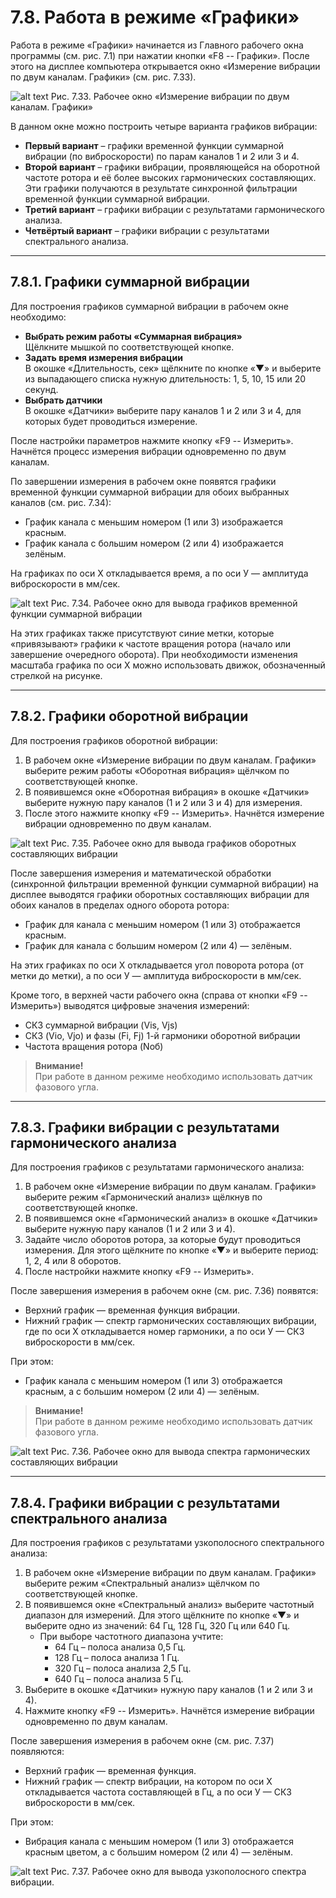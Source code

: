 # 7.8. Работа в режиме «Графики»

Работа в режиме «Графики» начинается из Главного рабочего окна программы (см. рис. 7.1) при нажатии кнопки «F8 -- Графики». После этого на дисплее компьютера открывается окно «Измерение вибрации по двум каналам. Графики» (см. рис. 7.33).

![alt text](image-28.png)
Рис. 7.33. Рабочее окно «Измерение вибрации по двум каналам. Графики»

В данном окне можно построить четыре варианта графиков вибрации:

- **Первый вариант** – графики временной функции суммарной вибрации (по виброскорости) по парам каналов 1 и 2 или 3 и 4.
- **Второй вариант** – графики вибрации, проявляющейся на оборотной частоте ротора и её более высоких гармонических составляющих. Эти графики получаются в результате синхронной фильтрации временной функции суммарной вибрации.
- **Третий вариант** – графики вибрации с результатами гармонического анализа.
- **Четвёртый вариант** – графики вибрации с результатами спектрального анализа.

---

## 7.8.1. Графики суммарной вибрации

Для построения графиков суммарной вибрации в рабочем окне необходимо:

- **Выбрать режим работы «Суммарная вибрация»**  
  Щёлкните мышкой по соответствующей кнопке.
- **Задать время измерения вибрации**  
  В окошке «Длительность, сек» щёлкните по кнопке «▼» и выберите из выпадающего списка нужную длительность: 1, 5, 10, 15 или 20 секунд.
- **Выбрать датчики**  
  В окошке «Датчики» выберите пару каналов 1 и 2 или 3 и 4, для которых будет проводиться измерение.

После настройки параметров нажмите кнопку «F9 -- Измерить». Начнётся процесс измерения вибрации одновременно по двум каналам.

По завершении измерения в рабочем окне появятся графики временной функции суммарной вибрации для обоих выбранных каналов (см. рис. 7.34):

- График канала с меньшим номером (1 или 3) изображается красным.
- График канала с большим номером (2 или 4) изображается зелёным.

На графиках по оси Х откладывается время, а по оси У — амплитуда виброскорости в мм/сек.

![alt text](_page_62_Figure_9.jpeg)
Рис. 7.34. Рабочее окно для вывода графиков временной функции суммарной вибрации

На этих графиках также присутствуют синие метки, которые «привязывают» графики к частоте вращения ротора (начало или завершение очередного оборота). При необходимости изменения масштаба графика по оси Х можно использовать движок, обозначенный стрелкой на рисунке.

---

## 7.8.2. Графики оборотной вибрации

Для построения графиков оборотной вибрации:

1. В рабочем окне «Измерение вибрации по двум каналам. Графики» выберите режим работы «Оборотная вибрация» щёлчком по соответствующей кнопке.
2. В появившемся окне «Оборотная вибрация» в окошке «Датчики» выберите нужную пару каналов (1 и 2 или 3 и 4) для измерения.
3. После этого нажмите кнопку «F9 -- Измерить». Начнётся измерение вибрации одновременно по двум каналам.

![alt text](_page_63_Figure_4.jpeg)
Рис. 7.35. Рабочее окно для вывода графиков оборотных составляющих вибрации

После завершения измерения и математической обработки (синхронной фильтрации временной функции суммарной вибрации) на дисплее выводятся графики оборотных составляющих вибрации для обоих каналов в пределах одного оборота ротора:

- График для канала с меньшим номером (1 или 3) отображается красным.
- График для канала с большим номером (2 или 4) — зелёным.

На этих графиках по оси Х откладывается угол поворота ротора (от метки до метки), а по оси У — амплитуда виброскорости в мм/сек.

Кроме того, в верхней части рабочего окна (справа от кнопки «F9 -- Измерить») выводятся цифровые значения измерений:
- СКЗ суммарной вибрации (Vis, Vjs)
- СКЗ (Vio, Vjo) и фазы (Fi, Fj) 1-й гармоники оборотной вибрации
- Частота вращения ротора (Nоб)

> **Внимание!**  
> При работе в данном режиме необходимо использовать датчик фазового угла.

---

## 7.8.3. Графики вибрации с результатами гармонического анализа

Для построения графиков с результатами гармонического анализа:

1. В рабочем окне «Измерение вибрации по двум каналам. Графики» выберите режим «Гармонический анализ» щёлкнув по соответствующей кнопке.
2. В появившемся окне «Гармонический анализ» в окошке «Датчики» выберите нужную пару каналов (1 и 2 или 3 и 4).
3. Задайте число оборотов ротора, за которые будут проводиться измерения. Для этого щёлкните по кнопке «▼» и выберите период: 1, 2, 4 или 8 оборотов.
4. После настройки нажмите кнопку «F9 -- Измерить».

После завершения измерения в рабочем окне (см. рис. 7.36) появятся:
- Верхний график — временная функция вибрации.
- Нижний график — спектр гармонических составляющих вибрации, где по оси Х откладывается номер гармоники, а по оси У — СКЗ виброскорости в мм/сек.

При этом:
- График канала с меньшим номером (1 или 3) отображается красным, а с большим номером (2 или 4) — зелёным.

> **Внимание!**  
> При работе в данном режиме необходимо использовать датчик фазового угла.

![alt text](image-29.png)
Рис. 7.36. Рабочее окно для вывода спектра гармонических составляющих вибрации

---

## 7.8.4. Графики вибрации с результатами спектрального анализа

Для построения графиков с результатами узкополосного спектрального анализа:

1. В рабочем окне «Измерение вибрации по двум каналам. Графики» выберите режим «Спектральный анализ» щёлчком по соответствующей кнопке.
2. В появившемся окне «Спектральный анализ» выберите частотный диапазон для измерений. Для этого щёлкните по кнопке «▼» и выберите одно из значений: 64 Гц, 128 Гц, 320 Гц или 640 Гц.
   - При выборе частотного диапазона учтите:
     - 64 Гц – полоса анализа 0,5 Гц.
     - 128 Гц – полоса анализа 1 Гц.
     - 320 Гц – полоса анализа 2,5 Гц.
     - 640 Гц – полоса анализа 5 Гц.
3. Выберите в окошке «Датчики» нужную пару каналов (1 и 2 или 3 и 4).
4. Нажмите кнопку «F9 -- Измерить». Начнётся измерение вибрации одновременно по двум каналам.

После завершения измерения в рабочем окне (см. рис. 7.37) появляются:
- Верхний график — временная функция.
- Нижний график — спектр вибрации, на котором по оси Х откладывается частота составляющей в Гц, а по оси У — СКЗ виброскорости в мм/сек.

При этом:
- Вибрация канала с меньшим номером (1 или 3) отображается красным цветом, а с большим номером (2 или 4) — зелёным.

![alt text](_page_65_Figure_10.jpeg)
Рис. 7.37. Рабочее окно для вывода узкополосного спектра вибрации.